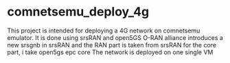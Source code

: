 # comnetsemu_deploy_4g

This project is intended for deploying a 4G network on comnetsemu emulator. 
It is done using srsRAN and open5GS
O-RAN alliance introduces a new srsgnb in srsRAN and the RAN part is taken from srsRAN
for the core part, i take open5gs epc core 
The network is deployed on one single VM
